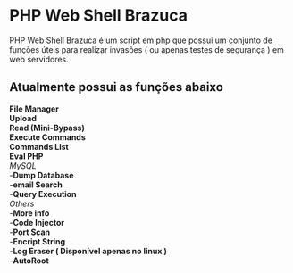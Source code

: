 PHP Web Shell Brazuca
============

PHP Web Shell Brazuca é um script em php que possui um conjunto de funções úteis para realizar invasões ( ou apenas testes de segurança ) em web servidores.


Atualmente possui as funções abaixo
----

<b>File Manager<br>
Upload<br>
Read (Mini-Bypass)<br>
Execute Commands<br>
Commands List<br>
Eval PHP</b><br>
<i>MySQL</i><br>
  -<b>Dump Database</b><br>
  -<b>email Search</b><br>
  -<b>Query Execution</b><br>
<i>Others</i><br>
  -<b>More info</b><br>
  -<b>Code Injector</b><br>
  -<b>Port Scan</b><br>
  -<b>Encript String</b><br>
  -<b>Log Eraser ( Disponível apenas no linux )</b><br>
  -<b>AutoRoot</b><br>
